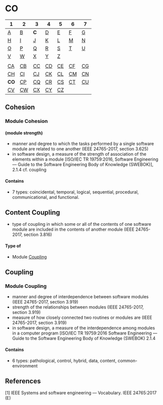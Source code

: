 # CO

| 1 | 2 | 3 | 4 | 5 | 6 | 7 |
|---|---|---|---|---|---|---|
| [A](../a/index.md) | [B](../m/index.md) | **C** | [D](../d/index.md) | [E](../e/index.md) | [F](../f/index.md) | [G](../g/index.md) | 
| [H](../h/index.md) | [I](../i/index.md) | [J](../j/index.md) | [K](../k/index.md) | [L](../l/index.md) | [M](../m/index.md) |[N](../n/index.md) | 
| [O](../o/index.md) | [P](../p/index.md) | [Q](../q/index.md) | [R](../r/index.md) | [S](../s/index.md) | [T](../t/index.md) | [U](../u/index.md) | 
| [V](../v/index.md) | [W](../w/index.md) | [X](../x/index.md) | [Y](../y/index.md) | [Z](../z/index.md) |
|   |   |   |   |   |   |   |
| [CA](ca.md) | [CB](cb.md) | [CC](cc.md) | [CD](cd.md) | [CE](ce.md) | [CF](cf.md) | [CG](cg.md) | 
| [CH](ch.md) | [CI](ci.md) | [CJ](cj.md) | [CK](ck.md) | [CL](cl.md) | [CM](cm.md) | [CN](cn.md) | 
| **CO** | [CP](cp.md) | [CQ](cq.md) | [CR](cr.md) | [CS](cs.md) | [CT](ct.md) | [CU](cu.md) | 
| [CV](cv.md) | [CW](cw.md) | [CX](cx.md) | [CY](cy.md) | [CZ](cz.md) |

## Cohesion
### Module Cohesion
#### (module strength) 
- manner and degree to which the tasks performed by a single software module are related to one another (IEEE 24765-2017, section 3.625)
- in software design, a measure of the strength of association of the elements within a module [ISO/IEC TR
19759:2016, Software Engineering — Guide to the Software Engineering Body of Knowledge (SWEBOK)], 2.1.4
cf. coupling
#### Contains
- 7 types: coincidental, temporal, logical, sequential, procedural, communicational, and functional.

## Content Coupling
- type of coupling in which some or all of the contents of one software module are included in the contents of
another module (IEEE 24765-2017, section 3.816)
#### Type of
- Module [Coupling](co.md#module-coupling)

## Coupling
### Module Coupling
- manner and degree of interdependence between software modules (IEEE 24765-2017, section 3.919)
- strength of the relationships between modules (IEEE 24765-2017, section 3.919)
- measure of how closely connected two routines or modules are (IEEE 24765-2017, section 3.919)
- in software design, a measure of the interdependence among modules in a computer program [ISO/IEC TR 19759:2016 Software Engineering — Guide
to the Software Engineering Body of Knowledge (SWEBOK) 2.1.4
#### Contains
- 6 types: pathological, control, hybrid, data, content, common-environment

## References
[1] IEEE Systems and software engineering — Vocabulary. IEEE 24765:2017 (E)
